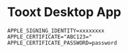 # Tooxt Desktop App

```
APPLE_SIGNING_IDENTITY=xxxxxxxx
APPLE_CERTIFICATE="ABC123="
APPLE_CERTIFICATE_PASSWORD=password
```
